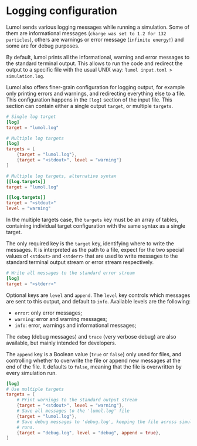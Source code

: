 # Logging configuration

Lumol sends various logging messages while running a simulation. Some of them
are informational messages (`charge was set to 1.2 for 132 particles`), others
are warnings or error message (`infinite energy!`) and some are for debug
purposes.

By default, lumol prints all the informational, warning and error messages to
the standard terminal output. This allows to run the code and redirect the
output to a specific file with the usual UNIX way: `lumol input.toml >
simulation.log`.

Lumol also offers finer-grain configuration for logging output, for example only
printing errors and warnings, and redirecting everything else to a file. This
configuration happens in the `[log]` section of the input file. This section can
contain either a single output `target`, or multiple `targets`.

```toml
# Single log target
[log]
target = "lumol.log"

# Multiple log targets
[log]
targets = [
    {target = "lumol.log"},
    {target = "<stdout>", level = "warning"}
]

# Multiple log targets, alternative syntax
[[log.targets]]
target = "lumol.log"

[[log.targets]]
target = "<stdout>"
level = "warning"
```

In the multiple targets case, the `targets` key must be an array of tables,
containing individual target configuration with the same syntax as a single
target.

The only required key is the `target` key, identifying where to write the
messages. It is interpreted as the path to a file, expect for the two special
values of `<stdout>` and `<stderr>` that are used to write messages to the
standard terminal output stream or error stream respectively.

```toml
# Write all messages to the standard error stream
[log]
target = "<stderr>"
```

Optional keys are `level` and `append`. The `level` key controls which messages
are sent to this output, and default to `info`. Available levels are the
following:

- `error`: only error messages;
- `warning`: error and warning messages;
- `info`: error, warnings and informational messages;

The `debug` (debug messages) and `trace` (very verbose debug) are also
available, but mainly intended for developers.

The `append` key is a Boolean value (`true` or `false`) only used for files, and
controlling whether to overwrite the file or append new messages at the end of
the file. It defaults to `false`, meaning that the file is overwritten by every
simulation run.

```toml
[log]
# Use multiple targets
targets = [
    # Print warnings to the standard output stream
    {target = "<stdout>", level = "warning"},
    # Save all messages to the 'lumol.log' file
    {target = "lumol.log"},
    # Save debug messages to 'debug.log', keeping the file across simulation
    # runs.
    {target = "debug.log", level = "debug", append = true},
]

```
